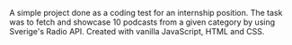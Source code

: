A simple project done as a coding test for an internship position. 
The task was to fetch and showcase 10 podcasts from a given category by using Sverige's Radio API. 
Created with vanilla JavaScript, HTML and CSS. 

